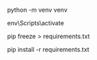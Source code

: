 python -m venv venv

env\Scripts\activate

pip freeze > requirements.txt

pip install -r requirements.txt